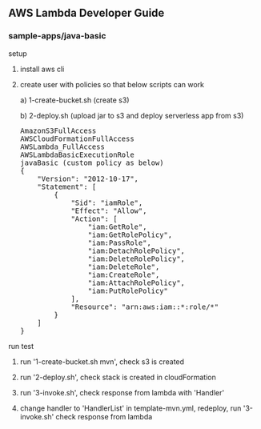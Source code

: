 ## AWS Lambda Developer Guide

### sample-apps/java-basic

setup

1. install aws cli
2. create user with policies so that below scripts can work

   a) 1-create-bucket.sh (create s3)
   
   b) 2-deploy.sh (upload jar to s3 and deploy serverless app from s3)
   
   <pre>
   AmazonS3FullAccess
   AWSCloudFormationFullAccess
   AWSLambda_FullAccess
   AWSLambdaBasicExecutionRole
   javaBasic (custom policy as below)
   {
       "Version": "2012-10-17",
       "Statement": [
           {
               "Sid": "iamRole",
               "Effect": "Allow",
               "Action": [
                   "iam:GetRole",
                   "iam:GetRolePolicy",
                   "iam:PassRole",
                   "iam:DetachRolePolicy",
                   "iam:DeleteRolePolicy",
                   "iam:DeleteRole",
                   "iam:CreateRole",
                   "iam:AttachRolePolicy",
                   "iam:PutRolePolicy"
               ],
               "Resource": "arn:aws:iam::*:role/*"
           }
       ]
   }
   </pre>

run test

1. run '1-create-bucket.sh mvn', check s3 is created

2. run '2-deploy.sh', check stack is created in cloudFormation

3. run '3-invoke.sh', check response from lambda with 'Handler'

4. change handler to 'HandlerList' in template-mvn.yml, redeploy, run '3-invoke.sh' check response from lambda
